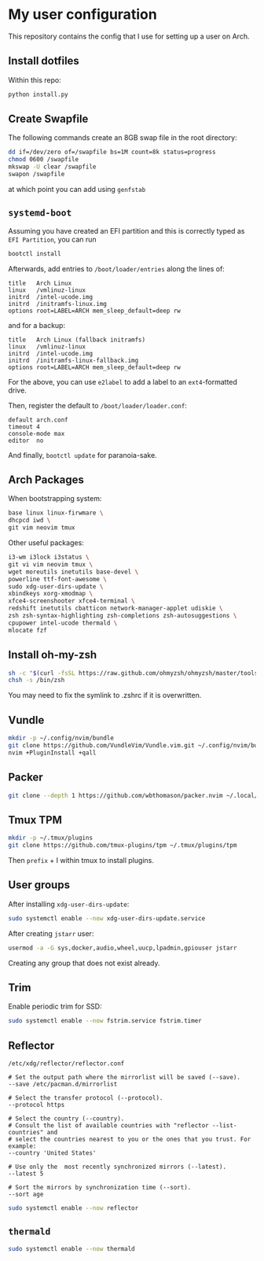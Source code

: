 My user configuration
=====================
This repository contains the config that I use for setting up a user on Arch.

Install dotfiles
----------------
Within this repo:
```bash
python install.py
```

Create Swapfile
---------------
The following commands create an 8GB swap file in the root directory:
```bash
dd if=/dev/zero of=/swapfile bs=1M count=8k status=progress
chmod 0600 /swapfile
mkswap -U clear /swapfile
swapon /swapfile
```
at which point you can add using `genfstab`

`systemd-boot`
--------------
Assuming you have created an EFI partition and this is correctly typed as `EFI Partition`, you can run
```bash
bootctl install
```

Afterwards, add entries to `/boot/loader/entries` along the lines of:
```
title   Arch Linux
linux   /vmlinuz-linux
initrd  /intel-ucode.img
initrd  /initramfs-linux.img
options root=LABEL=ARCH mem_sleep_default=deep rw
```
and for a backup:
```
title   Arch Linux (fallback initramfs)
linux   /vmlinuz-linux
initrd  /intel-ucode.img
initrd  /initramfs-linux-fallback.img
options root=LABEL=ARCH mem_sleep_default=deep rw
```
For the above, you can use `e2label` to add a label to an `ext4`-formatted drive.

Then, register the default to `/boot/loader/loader.conf`:
```
default arch.conf
timeout 4
console-mode max
editor  no
```

And finally, `bootctl update` for paranoia-sake.

Arch Packages
-------------
When bootstrapping system:
```bash
base linux linux-firwmare \
dhcpcd iwd \
git vim neovim tmux
```

Other useful packages:
```bash
i3-wm i3lock i3status \
git vi vim neovim tmux \
wget moreutils inetutils base-devel \
powerline ttf-font-awesome \
sudo xdg-user-dirs-update \
xbindkeys xorg-xmodmap \
xfce4-screenshooter xfce4-terminal \
redshift inetutils cbatticon network-manager-applet udiskie \
zsh zsh-syntax-highlighting zsh-completions zsh-autosuggestions \
cpupower intel-ucode thermald \
mlocate fzf
```

Install oh-my-zsh
-----------------
```bash
sh -c "$(curl -fsSL https://raw.github.com/ohmyzsh/ohmyzsh/master/tools/install.sh)"
chsh -s /bin/zsh
```
You may need to fix the symlink to .zshrc if it is overwritten.

Vundle
------
```bash
mkdir -p ~/.config/nvim/bundle
git clone https://github.com/VundleVim/Vundle.vim.git ~/.config/nvim/bundle/Vundle.vim
nvim +PluginInstall +qall
```

Packer
------
```bash
git clone --depth 1 https://github.com/wbthomason/packer.nvim ~/.local/share/nvim/site/pack/packer/start/packer.nvim
```

Tmux TPM
--------
```bash
mkdir -p ~/.tmux/plugins
git clone https://github.com/tmux-plugins/tpm ~/.tmux/plugins/tpm
```

Then `prefix` + <kdb>I</kdb> within tmux to install plugins.

User groups
-----------
After installing `xdg-user-dirs-update`:

```bash
sudo systemctl enable --now xdg-user-dirs-update.service
```

After creating `jstarr` user:
```bash
usermod -a -G sys,docker,audio,wheel,uucp,lpadmin,gpiouser jstarr
```
Creating any group that does not exist already.

Trim
----
Enable periodic trim for SSD:
```bash
sudo systemctl enable --now fstrim.service fstrim.timer
```

Reflector
---------
```
/etc/xdg/reflector/reflector.conf
```
```
# Set the output path where the mirrorlist will be saved (--save).
--save /etc/pacman.d/mirrorlist

# Select the transfer protocol (--protocol).
--protocol https

# Select the country (--country).
# Consult the list of available countries with "reflector --list-countries" and
# select the countries nearest to you or the ones that you trust. For example:
--country 'United States'

# Use only the  most recently synchronized mirrors (--latest).
--latest 5

# Sort the mirrors by synchronization time (--sort).
--sort age
```
```bash
sudo systemctl enable --now reflector
```

`thermald`
----------
```bash
sudo systemctl enable --now thermald
```
